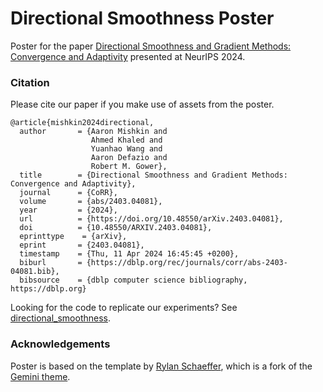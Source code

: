 # Directional Smoothness Poster 

Poster for the paper [Directional Smoothness and Gradient Methods: Convergence and Adaptivity](https://openreview.net/forum?id=hVgVmIJXpS)
presented at NeurIPS 2024.

### Citation

Please cite our paper if you make use of assets from the poster. 

```
@article{mishkin2024directional,
  author       = {Aaron Mishkin and
                  Ahmed Khaled and
                  Yuanhao Wang and
                  Aaron Defazio and
                  Robert M. Gower},
  title        = {Directional Smoothness and Gradient Methods: Convergence and Adaptivity},
  journal      = {CoRR},
  volume       = {abs/2403.04081},
  year         = {2024},
  url          = {https://doi.org/10.48550/arXiv.2403.04081},
  doi          = {10.48550/ARXIV.2403.04081},
  eprinttype    = {arXiv},
  eprint       = {2403.04081},
  timestamp    = {Thu, 11 Apr 2024 16:45:45 +0200},
  biburl       = {https://dblp.org/rec/journals/corr/abs-2403-04081.bib},
  bibsource    = {dblp computer science bibliography, https://dblp.org}
```

Looking for the code to replicate our experiments?
See [directional_smoothness](https://github.com/aaronpmishkin/directional_smoothness).


### Acknowledgements

Poster is based on the template by [Rylan Schaeffer](https://github.com/RylanSchaeffer/Stanford-LaTeX-Poster-Template),
which is a fork of the [Gemini theme](https://github.com/anishathalye/gemini).
